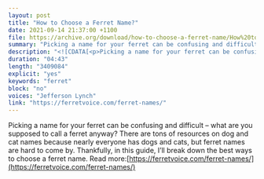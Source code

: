 ```yaml
---
layout: post
title: "How to Choose a Ferret Name?"
date: 2021-09-14 21:37:00 +1100
file: https://archive.org/download/how-to-choose-a-ferret-name/How%20to%20Choose%20a%20Ferret%20Name.mp3
summary: "Picking a name for your ferret can be confusing and difficult – what are you supposed to call a ferret anyway? "
description: "<![CDATA[<p>Picking a name for your ferret can be confusing and difficult – what are you supposed to call a ferret anyway? There are tons of resources on dog and cat names because nearly everyone has dogs and cats, but ferret names are hard to come by. Thankfully, in this guide, I’ll break down the best ways to choose a ferret name. Read more:<a href='https://ferretvoice.com/ferret-names/'>https://ferretvoice.com/ferret-names/</a> </p>]]>"
duration: "04:43" 
length: "3409084"
explicit: "yes" 
keywords: "ferret"
block: "no" 
voices: "Jefferson Lynch"
link: "https://ferretvoice.com/ferret-names/"
---
```


Picking a name for your ferret can be confusing and difficult – what are you supposed to call a ferret anyway? There are tons of resources on dog and cat names because nearly everyone has dogs and cats, but ferret names are hard to come by. Thankfully, in this guide, I’ll break down the best ways to choose a ferret name. Read more:[https://ferretvoice.com/ferret-names/](https://ferretvoice.com/ferret-names/)
